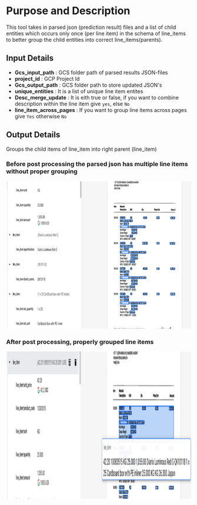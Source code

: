 # Purpose and Description

This tool takes in parsed json (prediction result) files and a list of child entities which occurs only once (per line item) in the schema of line_items to better group the child entities into correct line_items(parents).

## Input Details
* **Gcs_input_path** : GCS folder path of parsed results JSON-files
* **project_id** : GCP Project Id
* **Gcs_output_path** : GCS folder path to store updated JSON's
* **unique_entities** : It is a list of unique line item entites
* **Desc_merge_update** : It is eith true or false, if you want to combine description within the line item give `yes`, else `No`
* **line_item_across_pages** : If you want to group line items across pages give `Yes` otherwise `No`

## Output Details
Groups the child items of line_item into right parent (line_item)
### Before post processing the parsed json has multiple line items without proper grouping

<img src="./images/line_item_improver_pre_sample.png" width=800 height=400></img>

### After post processing, properly grouped line items

<img src="./images/line_item_improver_post_sample.png" width=800 height=400></img>